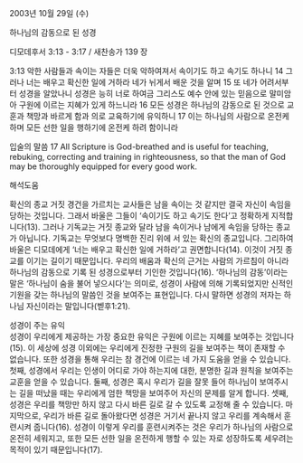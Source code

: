 2003년 10월 29일 (수)

하나님의 감동으로 된 성경



디모데후서 3:13 - 3:17 / 새찬송가 139 장


3:13 악한 사람들과 속이는 자들은 더욱 악하여져서 속이기도 하고 속기도 하나니
14 그러나 너는 배우고 확신한 일에 거하라 네가 뉘게서 배운 것을 알며
15 또 네가 어려서부터 성경을 알았나니 성경은 능히 너로 하여금 그리스도 예수 안에 있는 믿음으로 말미암아 구원에 이르는 지혜가 있게 하느니라
16 모든 성경은 하나님의 감동으로 된 것으로 교훈과 책망과 바르게 함과 의로 교육하기에 유익하니
17 이는 하나님의 사람으로 온전케 하며 모든 선한 일을 행하기에 온전케 하려 함이니라

입술의 말씀
17 All Scripture is God-breathed and is useful for teaching, rebuking, correcting and training in righteousness, so that the man of God may be thoroughly equipped for every good work.

해석도움





확신의 종교 
거짓 경건을 가르치는 교사들은 남을 속이는 것 같지만 결국 자신이 속임을 당하는 것입니다. 그래서 바울은 그들이 ‘속이기도 하고 속기도 한다’고 정확하게 지적합니다(13). 그러나 기독교는 거짓 종교와 달라 남을 속이거나 남에게 속임을 당하는 종교가 아닙니다. 기독교는 무엇보다 명백한 진리 위에 서 있는 확신의 종교입니다. 그리하여 바울은 디모데에게 ‘너는 배우고 확신한 일에 거하라’고 권면합니다(14). 이것이 거짓 종교를 이기는 길이기 때문입니다. 우리의 배움과 확신의 근거는 사람의 가르침이 아니라 하나님의 감동으로 기록 된 성경으로부터 기인한 것입니다(16). ‘하나님의 감동’이라는 말은 ‘하나님이 숨을 불어 넣으시다’는 의미로, 성경이 사람에 의해 기록되었지만 신적인 기원을 갖는 하나님의 말씀인 것을 보여주는 표현입니다. 다시 말하면 성경의 저자는 하나님 자신이라는 말입니다(벧후1:21).   

성경이 주는 유익  
성경이 우리에게 제공하는 가장 중요한 유익은 구원에 이르는 지혜를 보여주는 것입니다(15). 이 세상에 성경 이외에는 우리에게 진정한 구원의 길을 보여주는 책이 존재할 수 없습니다. 또한 성경을 통해 우리는 참 경건에 이르는 네 가지 도움을 얻을 수 있습니다. 첫째, 성경에서 우리는 인생이 어디로 가야 하는지에 대한, 분명한 길과 원칙을 보여주는 교훈을 얻을 수 있습니다. 둘째, 성경은 혹시 우리가 길을 잘못 들어 하나님이 보여주시는 길을 떠났을 때는 우리에게 엄한 책망을 보여주어 자신의 문제를 알게 합니다. 셋째, 성경은 우리를 책망만 하지 않고 다시 바른 길로 갈 수 있도록 교정해 줄 수 있습니다. 마지막으로, 우리가 바른 길로 돌아왔다면 성경은 거기서 끝나지 않고 우리를 계속해서 훈련시켜 줍니다(16). 성경이 이렇게 우리를 훈련시켜주는 것은 우리가 하나님의 사람으로 온전히 세워지고, 또한 모든 선한 일을 온전하게 행할 수 있는 자로 성장하도록 세우려는 목적이 있기 때문입니다(17).